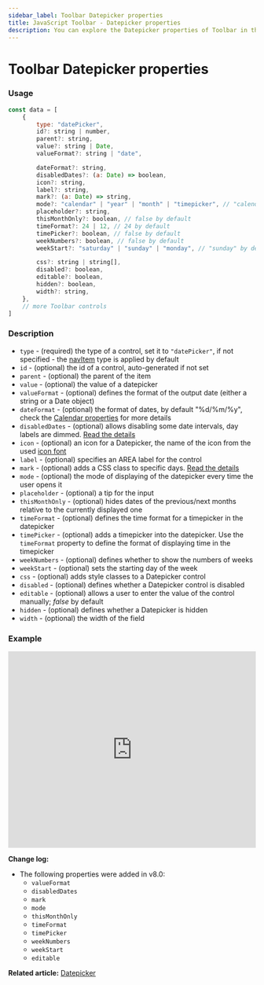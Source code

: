 ```yaml
---
sidebar_label: Toolbar Datepicker properties
title: JavaScript Toolbar - Datepicker properties
description: You can explore the Datepicker properties of Toolbar in the documentation of the DHTMLX JavaScript UI library. Browse developer guides and API reference, try out code examples and live demos, and download a free 30-day evaluation version of DHTMLX Suite.
---
```


# Toolbar Datepicker properties

### Usage

~~~js
const data = [
	{
		type: "datePicker",
        id?: string | number,
	    parent?: string,
	    value?: string | Date,
		valueFormat?: string | "date",

		dateFormat?: string,
		disabledDates?: (a: Date) => boolean,
		icon?: string,
	    label?: string,
		mark?: (a: Date) => string,
		mode?: "calendar" | "year" | "month" | "timepicker", // "calendar" by default
	    placeholder?: string,
		thisMonthOnly?: boolean, // false by default
		timeFormat?: 24 | 12, // 24 by default
		timePicker?: boolean, // false by default
		weekNumbers?: boolean, // false by default
		weekStart?: "saturday" | "sunday" | "monday", // "sunday" by default

		css?: string | string[],
	    disabled?: boolean,
		editable?: boolean,
	    hidden?: boolean,
	    width?: string,
    },
	// more Toolbar controls
]
~~~

### Description

- `type` - (required) the type of a control, set it to `"datePicker"`, if not specified - the [navItem](../../../toolbar/navitem/) type is applied by default
- `id` - (optional) the id of a control, auto-generated if not set
- `parent` - (optional) the parent of the item
- `value` - (optional) the value of a datepicker
- `valueFormat` - (optional) defines the format of the output date (either a string or a Date object)
- `dateFormat` - (optional) the format of dates, by default "%d/%m/%y", check the [Calendar properties](calendar/api/calendar_dateformat_config.md) for more details
- `disabledDates` - (optional) allows disabling some date intervals, day labels are dimmed. [Read the details](calendar/api/calendar_disableddates_config.md)
- `icon` - (optional) an icon for a Datepicker, the name of the icon from the used [icon font](helpers/icon.md)
- `label` - (optional) specifies an AREA label for the control
- `mark` - (optional) adds a CSS class to specific days. [Read the details](calendar/api/calendar_mark_config.md)
- `mode` - (optional) the mode of displaying of the datepicker every time the user opens it
- `placeholder` - (optional) a tip for the input
- `thisMonthOnly` - (optional) hides dates of the previous/next months relative to the currently displayed one
- `timeFormat` - (optional) defines the time format for a timepicker in the datepicker
- `timePicker` - (optional) adds a timepicker into the datepicker. Use the `timeFormat` property to define the format of displaying time in the timepicker 
- `weekNumbers` - (optional) defines whether to show the numbers of weeks
- `weekStart` - (optional) sets the starting day of the week
- `css` - (optional) adds style classes to a Datepicker control
- `disabled` - (optional) defines whether a Datepicker control is disabled
- `editable` - (optional) allows a user to enter the value of the control manually; *false* by default
- `hidden` - (optional) defines whether a Datepicker is hidden
- `width` - (optional) the width of the field

### Example

<iframe src="https://snippet.dhtmlx.com/3rotluou?mode=js" frameborder="0" class="snippet_iframe" width="100%" height="400"></iframe>

**Change log:** 

- The following properties were added in v8.0: 
	- `valueFormat`
	- `disabledDates`
	- `mark`
	- `mode`
	- `thisMonthOnly`
	- `timeFormat`
	- `timePicker`
	- `weekNumbers`
	- `weekStart`
	- `editable`

**Related article:** [Datepicker](toolbar/datepicker.md)